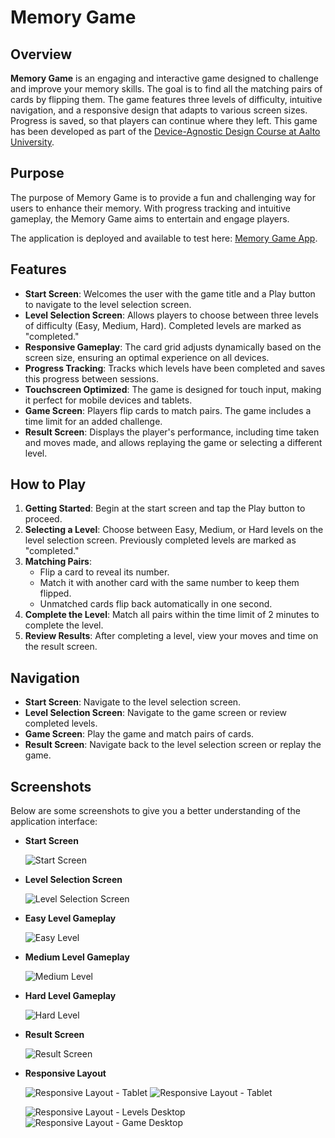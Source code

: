 # Memory Game

## Overview

**Memory Game** is an engaging and interactive game designed to challenge and improve your memory skills. The goal is to find all the matching pairs of cards by flipping them. The game features three levels of difficulty, intuitive navigation, and a responsive design that adapts to various screen sizes. Progress is saved, so that players can continue where they left. This game has been developed as part of the [Device-Agnostic Design Course at Aalto University](https://fitech101.aalto.fi/courses/device-agnostic-design/).

## Purpose

The purpose of Memory Game is to provide a fun and challenging way for users to enhance their memory. With progress tracking and intuitive gameplay, the Memory Game aims to entertain and engage players.

The application is deployed and available to test here: [Memory Game App](https://yourdeploymenturl.com).

## Features

- **Start Screen**: Welcomes the user with the game title and a Play button to navigate to the level selection screen.
- **Level Selection Screen**: Allows players to choose between three levels of difficulty (Easy, Medium, Hard). Completed levels are marked as "completed."
- **Responsive Gameplay**: The card grid adjusts dynamically based on the screen size, ensuring an optimal experience on all devices.
- **Progress Tracking**: Tracks which levels have been completed and saves this progress between sessions.
- **Touchscreen Optimized**: The game is designed for touch input, making it perfect for mobile devices and tablets.
- **Game Screen**: Players flip cards to match pairs. The game includes a time limit for an added challenge.
- **Result Screen**: Displays the player's performance, including time taken and moves made, and allows replaying the game or selecting a different level.

## How to Play

1. **Getting Started**: Begin at the start screen and tap the Play button to proceed.
2. **Selecting a Level**: Choose between Easy, Medium, or Hard levels on the level selection screen. Previously completed levels are marked as "completed."
3. **Matching Pairs**:
   - Flip a card to reveal its number.
   - Match it with another card with the same number to keep them flipped.
   - Unmatched cards flip back automatically in one second.
4. **Complete the Level**: Match all pairs within the time limit of 2 minutes to complete the level.
5. **Review Results**: After completing a level, view your moves and time on the result screen.

## Navigation

- **Start Screen**: Navigate to the level selection screen.
- **Level Selection Screen**: Navigate to the game screen or review completed levels.
- **Game Screen**: Play the game and match pairs of cards.
- **Result Screen**: Navigate back to the level selection screen or replay the game.

## Screenshots

Below are some screenshots to give you a better understanding of the application interface:

- **Start Screen**

  ![Start Screen](assets/startscreen.png)

- **Level Selection Screen**

  ![Level Selection Screen](assets/levels.png)

- **Easy Level Gameplay**

  ![Easy Level](assets/gamescreen.png)

- **Medium Level Gameplay**

  ![Medium Level](assets/game_medium.png)

- **Hard Level Gameplay**

  ![Hard Level](assets/game_hard.png)

- **Result Screen**

  ![Result Screen](assets/result.png)

- **Responsive Layout**

  ![Responsive Layout - Tablet](assets/game_tablet.png)
  ![Responsive Layout - Tablet](assets/game_tablet_play.png)

  ![Responsive Layout - Levels Desktop](assets/levels_desktop.png)
  ![Responsive Layout - Game Desktop](assets/game_desktop.png)